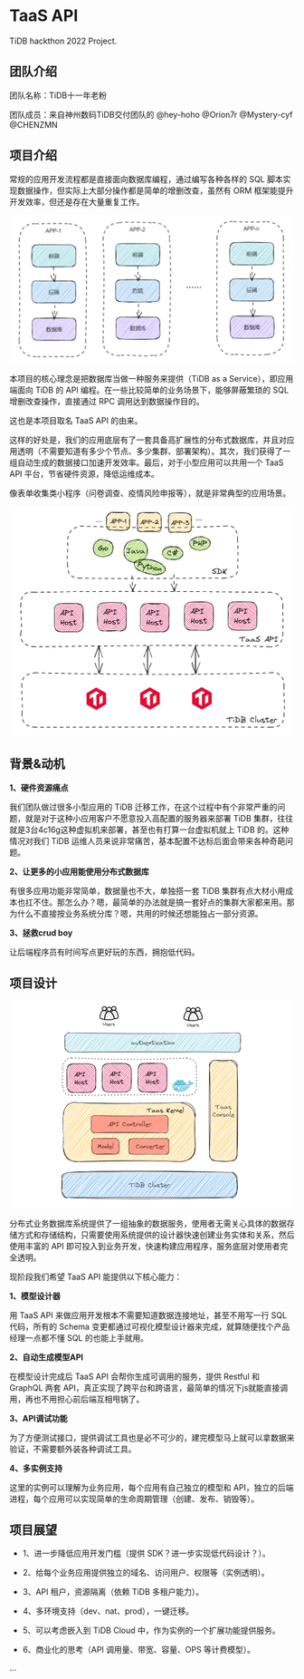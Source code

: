 # TaaS API
TiDB hackthon 2022 Project.

## 团队介绍

团队名称：TiDB十一年老粉

团队成员：来自神州数码TiDB交付团队的 @hey-hoho @Orion7r @Mystery-cyf @CHENZMN

## 项目介绍

常规的应用开发流程都是直接面向数据库编程，通过编写各种各样的 SQL 脚本实现数据操作，但实际上大部分操作都是简单的增删改查，虽然有 ORM 框架能提升开发效率，但还是存在大量重复工作。

![](/imgs/dev-1.png)

本项目的核心理念是把数据库当做一种服务来提供（TiDB as a Service），即应用端面向 TiDB 的 API 编程。在一些比较简单的业务场景下，能够屏蔽繁琐的 SQL 增删改查操作，直接通过 RPC 调用达到数据操作目的。

这也是本项目取名 TaaS API 的由来。

这样的好处是，我们的应用底层有了一套具备高扩展性的分布式数据库，并且对应用透明（不需要知道有多少个节点、多少集群、部署架构）。其次，我们获得了一组自动生成的数据接口加速开发效率。最后，对于小型应用可以共用一个 TaaS API 平台，节省硬件资源，降低运维成本。

像表单收集类小程序（问卷调查、疫情风险申报等），就是非常典型的应用场景。

![](/imgs/dev-2.png)

## 背景&动机

**1、硬件资源痛点**

我们团队做过很多小型应用的 TiDB 迁移工作，在这个过程中有个非常严重的问题，就是对于这种小应用客户不愿意投入高配置的服务器来部署 TiDB 集群，往往就是3台4c16g这种虚拟机来部署，甚至也有打算一台虚拟机就上 TiDB 的。这种情况对我们 TiDB 运维人员来说非常痛苦，基本配置不达标后面会带来各种奇葩问题。

**2、让更多的小应用能使用分布式数据库**

有很多应用功能非常简单，数据量也不大，单独搭一套 TiDB 集群有点大材小用成本也扛不住。那怎么办？嗯，最简单的办法就是搞一套好点的集群大家都来用。那为什么不直接按业务系统分库？嗯，共用的时候还想能独占一部分资源。

**3、拯救crud boy**

让后端程序员有时间写点更好玩的东西，拥抱低代码。

## 项目设计

![](/imgs/arch.png)

分布式业务数据库系统提供了一组抽象的数据服务，使用者无需关心具体的数据存储方式和存储结构，只需要使用系统提供的设计器快速创建业务实体和关系，然后使用丰富的 API 即可投入到业务开发，快速构建应用程序，服务底层对使用者完全透明。

现阶段我们希望 TaaS API 能提供以下核心能力：

**1、模型设计器**

用 TaaS API 来做应用开发根本不需要知道数据连接地址，甚至不用写一行 SQL 代码，所有的 Schema 变更都通过可视化模型设计器来完成，就算随便找个产品经理一点都不懂 SQL 的也能上手就用。

**2、自动生成模型API**

在模型设计完成后 TaaS API 会帮你生成可调用的服务，提供 Restful 和 GraphQL 两套 API，真正实现了跨平台和跨语言，最简单的情况下js就能直接调用，再也不用担心前后端互相甩锅了。

**3、API调试功能**

为了方便测试接口，提供调试工具也是必不可少的，建完模型马上就可以拿数据来验证，不需要额外装各种调试工具。

**4、多实例支持**

这里的实例可以理解为业务应用，每个应用有自己独立的模型和 API，独立的后端进程，每个应用可以实现简单的生命周期管理（创建、发布、销毁等）。

## 项目展望

- 1、进一步降低应用开发门槛（提供 SDK？进一步实现低代码设计？）。

- 2、给每个业务应用提供独立的域名、访问用户、权限等（实例透明）。

- 3、API 租户，资源隔离（依赖 TiDB 多租户能力）。

- 4、多环境支持（dev、nat、prod），一键迁移。

- 5、可以考虑嵌入到 TiDB Cloud 中，作为实例的一个扩展功能提供服务。

- 6、商业化的思考（API 调用量、带宽、容量、OPS 等计费模型）。

...